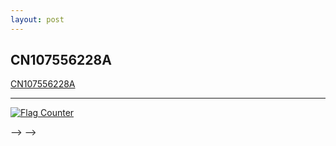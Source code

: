 ```yaml
---
layout: post
---
```


## CN107556228A

[CN107556228A](https://patents.google.com/patent/CN107556228A/zh)

---
<a href="https://info.flagcounter.com/ZSqm"><img
src="https://s01.flagcounter.com/map/ZSqm/size_l/txt_000000/border_CCCCCC/pageviews_1/viewers_0/flags_0/"
alt="Flag Counter" border="0"></a>
<!--<script id="_wau5gd">var _wau = _wau || []; _wau.push(["map", "37h4p2hyjt",-->
<!--"5gd", "250", "125", "natural", "heart-orange"]);</script><script async-->
<!--src="//waust.at/m.js"></script>-->
<!--<script type='text/javascript' id='clustrmaps' src='//cdn.clustrmaps.com/map_v2.js?cl=cbcbcb&w=268&t=tt&d=OgOFwzpMBepBBM2Mv4d_7vzmatesKId06ou9bh8EtyM&cmo=5fa08c&cmn=5fa08c'></script>-->
<!--<center><a href="https://livetrafficfeed.com/live-maps-visitor" data-size="60"-->
<!--data-type="2" data-root="0" id="LTF_mapjs_website">Maps Visitor</a><script-->
<!--type="text/javascript"-->
<!--src="//cdn.livetrafficfeed.com/static/mapjs/live.v2.js"></script><noscript><a-->
<!--href="http://livetrafficfeed.com/live-maps-visitor">Maps Visitor</a><a-->
<!--href="https://w3seotools.com">SEO audit tools</a></noscript></center>-->
<!--<center><a href="https://livetrafficfeed.com/hit-counter" data-root="0"-->
<!--data-unique="0" data-style="6" data-min="7" data-start="1"-->
<!--id="LTF_hitcounter">Website Hit Counters</a><script type="text/javascript"-->
<!--src="//cdn.livetrafficfeed.com/static/hitcounterjs/live.js"></script></center><noscript><a-->
<!--href="https://livetrafficfeed.com/hit-counter">Website Hit-->
<!--Counters</a></noscript>-->
<!-- BEGIN: Powered by Supercounters.com -->
<!--<center><script type="text/javascript"-->
<!--src="//widget.supercounters.com/ssl/map.js"></script><script-->
<!--type="text/javascript">var sc_map_var = sc_map_var ||-->
<!--[];sc_map(1628656,"112288","ff0000",40)</script><br><noscript><a-->
<!--href="http://www.supercounters.com/">free online counter</a></noscript>-->
<!--</center>-->
<!--[> END: Powered by Supercounters.com <]-->
<!-->-->
<!--[> BEGIN: Powered by Supercounters.com <]-->
<!--<center><script type="text/javascript"-->
<!--src="//widget.supercounters.com/ssl/hit.js"></script><script-->
<!--type="text/javascript">sc_hit(1628657,3,7);</script><br><noscript><a-->
<!--href="http://www.supercounters.com/">free online counter</a></noscript>-->
<!--</center>-->
<!--[> END: Powered by Supercounters.com <]-->
<!-->-->
<script id="_wauy0u">var _wau = _wau || []; _wau.push(["map", "3tfrw740vm",
"y0u", "250", "125", "night", "cross-pink"]);</script><script async
src="//waust.at/m.js"></script>
<!--<script type='text/javascript' id='clustrmaps' src='//cdn.clustrmaps.com/map_v2.js?cl=cbcbcb&w=268&t=tt&d=RhrYzR06-7BwtWdLIvRlCanY466CcmE4XDtptcVI5ZU&cmo=5fa08c&cmn=5fa08c'></script>-->
